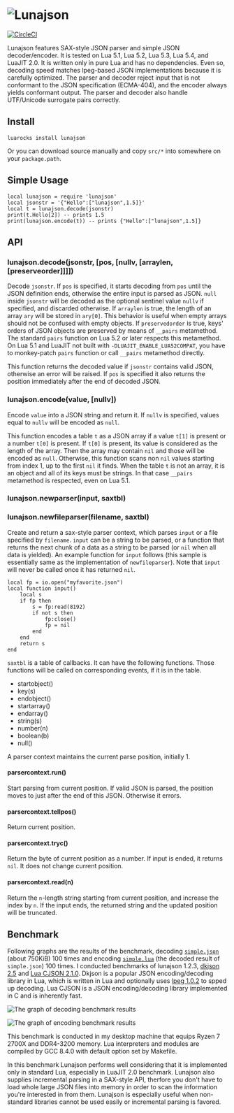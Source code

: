 # ![Lunajson](logo/lunajson.png)
[![CircleCI](https://circleci.com/gh/grafi-tt/lunajson.svg?style=shield)](https://circleci.com/gh/grafi-tt/lunajson)

Lunajson features SAX-style JSON parser and simple JSON decoder/encoder. It is tested on Lua 5.1, Lua 5.2, Lua 5.3, Lua 5.4, and LuaJIT 2.0.
It is written only in pure Lua and has no dependencies. Even so, decoding speed matches lpeg-based JSON implementations because it is carefully optimized.
The parser and decoder reject input that is not conformant to the JSON specification (ECMA-404), and the encoder always yields conformant output.
The parser and decoder also handle UTF/Unicode surrogate pairs correctly.

## Install
	luarocks install lunajson

Or you can download source manually and copy `src/*` into somewhere on your `package.path`.

## Simple Usage
	local lunajson = require 'lunajson'
	local jsonstr = '{"Hello":["lunajson",1.5]}'
	local t = lunajson.decode(jsonstr)
	print(t.Hello[2]) -- prints 1.5
	print(lunajson.encode(t)) -- prints {"Hello":["lunajson",1.5]}

## API
### lunajson.decode(jsonstr, [pos, [nullv, [arraylen, [preserveorder]]]])
Decode `jsonstr`. If `pos` is specified, it starts decoding from `pos` until the JSON definition ends, otherwise the entire input is parsed as JSON. `null` inside `jsonstr` will be decoded as the optional sentinel value `nullv` if specified, and discarded otherwise. If `arraylen` is true, the length of an array `ary` will be stored in `ary[0]`. This behavior is useful when empty arrays should not be confused with empty objects. If `preservedorder` is true, keys' orders of JSON objects are preserved by means of `__pairs` metamethod. The standard `pairs` function on Lua 5.2 or later respects this metamethod. On Lua 5.1 and LuaJIT not built with `-DLUAJIT_ENABLE_LUA52COMPAT`, you have to monkey-patch `pairs` function or call `__pairs` metamethod directly.

This function returns the decoded value if `jsonstr` contains valid JSON,  otherwise an error will be raised. If `pos` is specified it also returns the position immediately after the end of decoded JSON.

### lunajson.encode(value, [nullv])
Encode `value` into a JSON string and return it. If `nullv` is specified, values equal to `nullv` will be encoded as `null`.

This function encodes a table `t` as a JSON array if a value `t[1]` is present or a number `t[0]` is present. If `t[0]` is present, its value is considered as the length of the array. Then the array may contain `nil` and those will be encoded as `null`. Otherwise, this function scans non `nil` values starting from index 1, up to the first `nil` it finds. When the table `t` is not an array, it is an object and all of its keys must be strings. In that case `__pairs` metamethod is respected, even on Lua 5.1.

### lunajson.newparser(input, saxtbl)
### lunajson.newfileparser(filename, saxtbl)
Create and return a sax-style parser context, which parses `input` or a file specified by `filename`. `input` can be a string to be parsed, or a function that returns the next chunk of a data as a string to be parsed (or `nil` when all data is yielded). An example function for `input` follows (this sample is essentially same as the implementation of `newfileparser`). Note that `input` will never be called once it has returned `nil`.

	local fp = io.open("myfavorite.json")
	local function input()
		local s
		if fp then
			s = fp:read(8192)
			if not s then
				fp:close()
				fp = nil
			end
		end
		return s
	end

`saxtbl` is a table of callbacks. It can have the following functions. Those functions will be called on corresponding events, if it is in the table.

- startobject()
- key(s)
- endobject()
- startarray()
- endarray()
- string(s)
- number(n)
- boolean(b)
- null()

A parser context maintains the current parse position, initially 1.

#### parsercontext.run()
Start parsing from current position. If valid JSON is parsed, the position moves to just after the end of this JSON. Otherwise it errors.

#### parsercontext.tellpos()
Return current position.

#### parsercontext.tryc()
Return the byte of current position as a number. If input is ended, it returns `nil`. It does not change current position.

#### parsercontext.read(n)
Return the `n`-length string starting from current position, and increase the index by `n`. If the input ends, the returned string and the updated position will be truncated.

## Benchmark
Following graphs are the results of the benchmark, decoding [`simple.json`](test/decodeparse/benchjson/simple.json) (about 750KiB) 100 times and encoding [`simple.lua`](test/encode/benchdata/simple.lua) (the decoded result of `simple.json`) 100 times. I conducted benchmarks of lunajson 1.2.3, [dkjson 2.5](http://dkolf.de/src/dkjson-lua.fsl/home) and [Lua CJSON 2.1.0](http://www.kyne.com.au/~mark/software/lua-cjson.php). Dkjson is a popular JSON encoding/decoding library in Lua, which is written in Lua and optionally uses [lpeg 1.0.2](http://www.inf.puc-rio.br/~roberto/lpeg/) to spped up decoding. Lua CJSON is a JSON encoding/decoding library implemented in C and is inherently fast.

![The graph of decoding benchmark results](bench/result/decode-simple.png)

![The graph of encoding benchmark results](bench/result/encode-simple.png)

This benchmark is conducted in my desktop machine that equips Ryzen 7 2700X and DDR4-3200 memory. Lua interpreters and modules are compiled by GCC 8.4.0 with default option set by Makefile.

In this benchmark Lunajson performs well considering that it is implemented only in standard Lua, especially in LuaJIT 2.0 benchmark. Lunajson also supplies incremental parsing in a SAX-style API, therfore you don't have to load whole large JSON files into memory in order to scan the information you're interested in from them. Lunajson is especially useful when non-standard libraries cannot be used easily or incremental parsing is favored.
